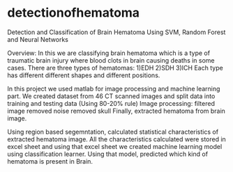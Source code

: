 # detectionofhematoma
Detection and Classification of Brain Hematoma Using SVM, Random Forest and Neural Networks

Overview:
In this we are classifying brain hematoma which is a type of traumatic brain injury where blood clots in brain causing deaths in some cases. There are three types of hematomas: 1)EDH 2)SDH 3)ICH
Each type has different different shapes and different positions.

In this project we used matlab for image processing and machine learning part.
We created dataset from 46 CT scanned images and split data into training and testing data (Using 80-20% rule)
Image processing:
filtered image
removed noise
removed skull
Finally, extracted hematoma from brain image.

Using region based segemntation, calculated statistical characteristics of extracted hematoma image.
All the characteristics calculated were stored in excel sheet and using that excel sheet we created machine learning model
using classification learner.
Using that model, predicted which kind of hematoma is present in Brain.
